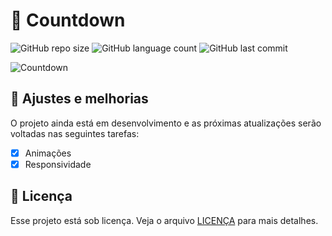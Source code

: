 # 📕 Countdown

![GitHub repo size](https://img.shields.io/github/repo-size/JaoAndre/Countdown?style=for-the-badge)
![GitHub language count](https://img.shields.io/github/languages/count/JaoAndre/Countdown?style=for-the-badge)
![GitHub last commit](https://img.shields.io/github/last-commit/JaoAndre/Countdown?color=blue&style=for-the-badge)

![Countdown](https://user-images.githubusercontent.com/59805284/146975647-8f62aeb9-c6c4-4e85-a99f-3e839b8f5be2.png)

## 🔩 Ajustes e melhorias

O projeto ainda está em desenvolvimento e as próximas atualizações serão voltadas nas seguintes tarefas:

- [x] Animações
- [x] Responsividade

## 📝 Licença

Esse projeto está sob licença. Veja o arquivo [LICENÇA](https://github.com/JaoAndre/Countdown/blob/main/LICENSE) para mais detalhes.
